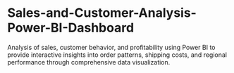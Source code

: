 # Sales-and-Customer-Analysis-Power-BI-Dashboard
Analysis of sales, customer behavior, and profitability using Power BI to provide interactive insights into order patterns, shipping costs, and regional performance through comprehensive data visualization.
